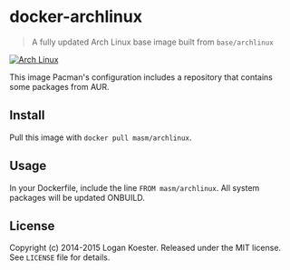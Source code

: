 # docker-archlinux

> A fully updated Arch Linux base image built from `base/archlinux`

[![Arch Linux](https://raw.githubusercontent.com/masm/docker-archlinux/master/logo.png)](http://archlinux.org)

This image Pacman's configuration includes a repository that contains some packages from AUR.

## Install

Pull this image with `docker pull masm/archlinux`.

## Usage

In your Dockerfile, include the line `FROM masm/archlinux`. All system packages will be updated ONBUILD.

## License

Copyright (c) 2014-2015 Logan Koester. Released under the MIT license. See `LICENSE` file for details.
